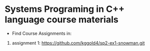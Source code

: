 # Systems Programing in C++ language course materials
* Find Course Assignments in:
1. assignment 1: https://github.com/kggold4/sp2-ex1-snowman.git